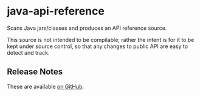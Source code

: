 # java-api-reference

<!-- TODO: Set up GH Actions + badges for the build. Plus Maven Central version info once it gets deployed there. -->

Scans Java jars/classes and produces an API reference source.

This source is not intended to be compilable; rather the intent is for
it to be kept under source control, so that any changes to public API
are easy to detect and track.

## Release Notes

These are available [on GitHub][GHReleases].

[GHReleases]: https://github.com/Zastai/java-api-reference/releases
